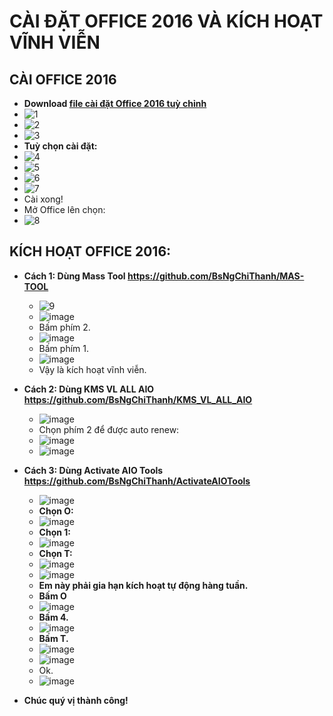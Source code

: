 # CÀI ĐẶT OFFICE 2016 VÀ KÍCH HOẠT VĨNH VIỄN #

## CÀI OFFICE 2016 ##
- **Download [file cài đặt Office 2016 tuỳ chỉnh](https://bsthanh-my.sharepoint.com/:u:/g/personal/0914678254_bsthanh_onmicrosoft_com/EWngGMh-zXVEnUgIbGMkGzsBIPUe_tBbXxj8-jz-Nk5B0A?e=JOFyCc)**
- ![1](https://github.com/BsNgChiThanh/Cai-Office2016-va-kich-hoat/assets/82578024/e1ddedf5-a0e8-4a21-9a2d-637918276001)
- ![2](https://github.com/BsNgChiThanh/Cai-Office2016-va-kich-hoat/assets/82578024/9eb104a2-900b-485b-8f42-9d20f31350f6)
- ![3](https://github.com/BsNgChiThanh/Cai-Office2016-va-kich-hoat/assets/82578024/be208d0a-706f-4e94-91a0-c70ccf938cff)
- **Tuỳ chọn cài đặt:**
- ![4](https://github.com/BsNgChiThanh/Cai-Office2016-va-kich-hoat/assets/82578024/95fc5b42-709b-413d-8549-364cf9ceae2e)
- ![5](https://github.com/BsNgChiThanh/Cai-Office2016-va-kich-hoat/assets/82578024/e26260bd-834e-41a5-8200-5428bc49abbc)
- ![6](https://github.com/BsNgChiThanh/Cai-Office2016-va-kich-hoat/assets/82578024/89b484c7-e9a6-491d-b4ab-936725300a43)
- ![7](https://github.com/BsNgChiThanh/Cai-Office2016-va-kich-hoat/assets/82578024/014a4e8f-dbaa-415a-8afb-2fd741a9538b)
- Cài xong!
- Mở Office lên chọn:
- ![8](https://github.com/BsNgChiThanh/Cai-Office2016-va-kich-hoat/assets/82578024/422121ff-21e9-400c-a0d5-c46373d5c000)

## KÍCH HOẠT OFFICE 2016: ##
- **Cách 1: Dùng Mass Tool https://github.com/BsNgChiThanh/MAS-TOOL**
  - ![9](https://github.com/BsNgChiThanh/Cai-Office2016-va-kich-hoat/assets/82578024/313fbbc6-97a5-47d2-b391-975b6bebdd76)
  - ![image](https://github.com/BsNgChiThanh/Cai-Office2016-va-kich-hoat/assets/82578024/34a852df-b086-4f74-96ba-90723bd76938)
  - Bấm phím 2.
  - ![image](https://github.com/BsNgChiThanh/Cai-Office2016-va-kich-hoat/assets/82578024/8497d3bb-e973-4432-9e13-f94f2ecf8a5a)
  - Bấm phím 1.
  - ![image](https://github.com/BsNgChiThanh/Cai-Office2016-va-kich-hoat/assets/82578024/be38f559-86e8-4227-adef-b81d6be05261)
  - Vậy là kích hoạt vĩnh viễn.

- **Cách 2: Dùng KMS VL ALL AIO https://github.com/BsNgChiThanh/KMS_VL_ALL_AIO**
  - ![image](https://github.com/BsNgChiThanh/Cai-Office2016-va-kich-hoat/assets/82578024/7654b6a4-c953-4f01-8b7d-e13373b3da9e)
  - Chọn phím 2 để được auto renew:
  - ![image](https://github.com/BsNgChiThanh/Cai-Office2016-va-kich-hoat/assets/82578024/7b86d7f1-9f71-4936-b513-f31453163847)
  - ![image](https://github.com/BsNgChiThanh/Cai-Office2016-va-kich-hoat/assets/82578024/4e556376-941f-4307-86e2-1ee7a8bbc434)

- **Cách 3: Dùng Activate AIO Tools https://github.com/BsNgChiThanh/ActivateAIOTools**
  - ![image](https://github.com/BsNgChiThanh/Cai-Office2016-va-kich-hoat/assets/82578024/0b8eb460-83d1-4b69-9086-567e1f6d99c1)
  - **Chọn O:**
  - ![image](https://github.com/BsNgChiThanh/Cai-Office2016-va-kich-hoat/assets/82578024/3678d395-2ad9-49cd-944a-0794741054ea)
  - **Chọn 1:**
  - ![image](https://github.com/BsNgChiThanh/Cai-Office2016-va-kich-hoat/assets/82578024/7bd3593f-8680-474c-8139-a2a47e371d9a)
  - **Chọn T:**
  - ![image](https://github.com/BsNgChiThanh/Cai-Office2016-va-kich-hoat/assets/82578024/f72feb97-53da-4725-b632-819a49127129)
  - ![image](https://github.com/BsNgChiThanh/Cai-Office2016-va-kich-hoat/assets/82578024/6966fb26-5648-4bfc-b5fe-fb36cd1a16dd)
  - **Em này phải gia hạn kích hoạt tự động hàng tuần.**
  - **Bấm O**
  - ![image](https://github.com/BsNgChiThanh/Cai-Office2016-va-kich-hoat/assets/82578024/ffd4e981-8d25-4fcc-9fae-bfa9048d9aaf)
  - **Bấm 4.**
  - ![image](https://github.com/BsNgChiThanh/Cai-Office2016-va-kich-hoat/assets/82578024/7bdae3ef-2d1f-4fc4-8001-85bc7d438307)
  - **Bấm T.**
  - ![image](https://github.com/BsNgChiThanh/Cai-Office2016-va-kich-hoat/assets/82578024/e671e52a-c98f-4013-9500-9579aca77eda)
  - ![image](https://github.com/BsNgChiThanh/Cai-Office2016-va-kich-hoat/assets/82578024/3eac01d6-accc-42e2-b9d7-3cf20a192d19)
  - Ok.
  - ![image](https://github.com/BsNgChiThanh/Cai-Office2016-va-kich-hoat/assets/82578024/8dde19e7-2314-497e-a61c-68344681dcf6)

- **Chúc quý vị thành công!**
